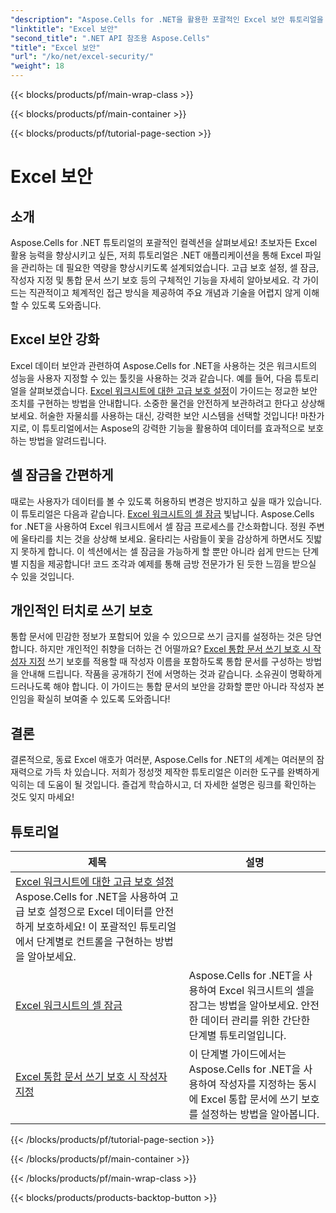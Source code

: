 ```yaml
---
"description": "Aspose.Cells for .NET을 활용한 포괄적인 Excel 보안 튜토리얼을 확인해 보세요. Excel 파일을 보호하고 중요한 데이터에 대한 액세스를 제어하세요."
"linktitle": "Excel 보안"
"second_title": ".NET API 참조용 Aspose.Cells"
"title": "Excel 보안"
"url": "/ko/net/excel-security/"
"weight": 18
---
```


{{< blocks/products/pf/main-wrap-class >}}

{{< blocks/products/pf/main-container >}}

{{< blocks/products/pf/tutorial-page-section >}}

# Excel 보안

## 소개

Aspose.Cells for .NET 튜토리얼의 포괄적인 컬렉션을 살펴보세요! 초보자든 Excel 활용 능력을 향상시키고 싶든, 저희 튜토리얼은 .NET 애플리케이션을 통해 Excel 파일을 관리하는 데 필요한 역량을 향상시키도록 설계되었습니다. 고급 보호 설정, 셀 잠금, 작성자 지정 및 통합 문서 쓰기 보호 등의 구체적인 기능을 자세히 알아보세요. 각 가이드는 직관적이고 체계적인 접근 방식을 제공하여 주요 개념과 기술을 어렵지 않게 이해할 수 있도록 도와줍니다. 

## Excel 보안 강화 

Excel 데이터 보안과 관련하여 Aspose.Cells for .NET을 사용하는 것은 워크시트의 성능을 사용자 지정할 수 있는 툴킷을 사용하는 것과 같습니다. 예를 들어, 다음 튜토리얼을 살펴보겠습니다. [Excel 워크시트에 대한 고급 보호 설정](./advanced-protection-settings-for-excel-worksheet/)이 가이드는 정교한 보안 조치를 구현하는 방법을 안내합니다. 소중한 물건을 안전하게 보관하려고 한다고 상상해 보세요. 허술한 자물쇠를 사용하는 대신, 강력한 보안 시스템을 선택할 것입니다! 마찬가지로, 이 튜토리얼에서는 Aspose의 강력한 기능을 활용하여 데이터를 효과적으로 보호하는 방법을 알려드립니다.

## 셀 잠금을 간편하게  

때로는 사용자가 데이터를 볼 수 있도록 허용하되 변경은 방지하고 싶을 때가 있습니다. 이 튜토리얼은 다음과 같습니다. [Excel 워크시트의 셀 잠금](./lock-cell-in-excel-worksheet/) 빛납니다. Aspose.Cells for .NET을 사용하여 Excel 워크시트에서 셀 잠금 프로세스를 간소화합니다. 정원 주변에 울타리를 치는 것을 상상해 보세요. 울타리는 사람들이 꽃을 감상하게 하면서도 짓밟지 못하게 합니다. 이 섹션에서는 셀 잠금을 가능하게 할 뿐만 아니라 쉽게 만드는 단계별 지침을 제공합니다! 코드 조각과 예제를 통해 금방 전문가가 된 듯한 느낌을 받으실 수 있을 것입니다.

## 개인적인 터치로 쓰기 보호  

통합 문서에 민감한 정보가 포함되어 있을 수 있으므로 쓰기 금지를 설정하는 것은 당연합니다. 하지만 개인적인 취향을 더하는 건 어떨까요? [Excel 통합 문서 쓰기 보호 시 작성자 지정](./specify-author-while-write-protecting-excel-workbook/) 쓰기 보호를 적용할 때 작성자 이름을 포함하도록 통합 문서를 구성하는 방법을 안내해 드립니다. 작품을 공개하기 전에 서명하는 것과 같습니다. 소유권이 명확하게 드러나도록 해야 합니다. 이 가이드는 통합 문서의 보안을 강화할 뿐만 아니라 작성자 본인임을 확실히 보여줄 수 있도록 도와줍니다!

## 결론 

결론적으로, 동료 Excel 애호가 여러분, Aspose.Cells for .NET의 세계는 여러분의 잠재력으로 가득 차 있습니다. 저희가 정성껏 제작한 튜토리얼은 이러한 도구를 완벽하게 익히는 데 도움이 될 것입니다. 즐겁게 학습하시고, 더 자세한 설명은 링크를 확인하는 것도 잊지 마세요!


## 튜토리얼 
| 제목 | 설명 |
| --- | --- |
| [Excel 워크시트에 대한 고급 보호 설정](./advanced-protection-settings-for-excel-worksheet/) Aspose.Cells for .NET을 사용하여 고급 보호 설정으로 Excel 데이터를 안전하게 보호하세요! 이 포괄적인 튜토리얼에서 단계별로 컨트롤을 구현하는 방법을 알아보세요. |  
| [Excel 워크시트의 셀 잠금](./lock-cell-in-excel-worksheet/) | Aspose.Cells for .NET을 사용하여 Excel 워크시트의 셀을 잠그는 방법을 알아보세요. 안전한 데이터 관리를 위한 간단한 단계별 튜토리얼입니다. |  
| [Excel 통합 문서 쓰기 보호 시 작성자 지정](./specify-author-while-write-protecting-excel-workbook/) | 이 단계별 가이드에서는 Aspose.Cells for .NET을 사용하여 작성자를 지정하는 동시에 Excel 통합 문서에 쓰기 보호를 설정하는 방법을 알아봅니다. |  

{{< /blocks/products/pf/tutorial-page-section >}}

{{< /blocks/products/pf/main-container >}}

{{< /blocks/products/pf/main-wrap-class >}}

{{< blocks/products/products-backtop-button >}}